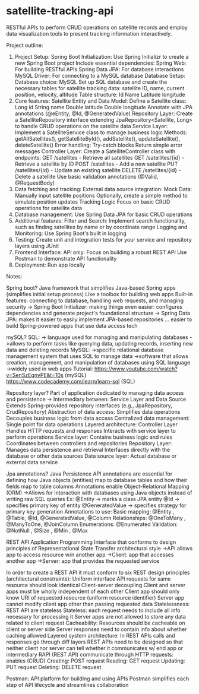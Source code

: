 # satellite-tracking-api
RESTful APIs to perform CRUD operations on satellite records and employ data visualization tools to present tracking information interactively.

Project outline:


1. Project Setup:
Spring Boot Initialization:
Use Spring Initializr to create a new Spring Boot project
Include essential dependencies:
Spring Web: For building RESTful APIs
Spring Data JPA: For database interactions
MySQL Driver: For connecting to a MySQL database
Database Setup:
Database choice: MySQL
Set up SQL database and create the necessary tables for satellite tracking data: satellite ID, name, current position, velocity, altitude
Table structure:
Id
Name
Latitude
longitude
2. Core features:
Satellite Entity and Data Model:
Define a Satellite class:
Long id
String name
Double latitude
Double longitude
Annotate with JPA annotations (@eEntity, @Id, @GeneratedValue)
Repository Layer:
Create a SatelliteRepository interface extending JpaRepository<Satellite, Long> to handle CRUD operations on the satellite data
Service Layer:
Implement a SatelliteService class to manage business logic
Methods: getAllSatellites(), getSatelliteById(), addSatellite(), updateSatellite(), deleteSatellite()
Error handling:
Try-catch blocks
Return simple error messages
Controller Layer:
Create a SatelliteController class with endpoints:
GET /satellites - Retrieve all satellites
GET /satellites/{id} - Retrieve a satellite by ID
POST /satellites - Add a new satellite
PUT /satellites/{id} - Update an existing satellite
DELETE /satellites/{id} - Delete a satellite
Use basic validation annotations (@Valid, @RequestBody)
3. Data fetching and tracking:
External data source integration:
Mock Data:
Manually input satellite positions
Optionally, create a simple method to simulate position updates
Tracking Logic
Focus on basic CRUD operations for satellite data
4. Database management:
Use Spring Data JPA for basic CRUD operations
5. Additional features:
Filter and Search:
Implement search functionality, such as finding satellites by name or by coordinate range
Logging and Monitoring:
Use Spring Boot's built in logging
6. Testing:
Create unit and integration tests for your service and repository layers using JUnit 
7. Frontend Interface:
	API only:
Focus on building a robust REST API
Use Postman to demonstrate API functionality
8. Deployment:
Run app locally


















Notes:


Spring boot?
Java framework that simplifies Java-based Spring apps (simplifies initial setup process)
Like a toolbox for building web apps
Built-in features: connecting to database, handling web requests, and managing security
-> Spring Boot Initializer: making things even easier: configures dependencies and generate project's foundational structure
-> Spring Data JPA: makes it easier to easily implement JPA-based repositories ... easier to build Spring-powered apps that use data access tech


mySQL?
SQL:
-> language used for managing and manipulating databases
->allows to perform tasks like querying data, updating records, inserting new data and deleting records
MySQL:
->specific relational database management system that uses SQL to manage data
->software that allows creation, management, and manipulation of databases using SQL language
->widely used in web apps
Tutorial:
https://www.youtube.com/watch?v=SenSzEgnvPE&t=10s (mySQL)
https://www.codecademy.com/learn/learn-sql (SQL)


Repository layer?
Part of application dedicated to managing data access and persistence
-> Intermediary between: Service Layer and Data Source
Extends Spring-provided repository interfaces (e.g., JpaRepository, CrudRepository)
Abstraction of data access:
Simplifies data operations
Decouples business logic from data access
Centralized data management:
Single point for data operations
Layered architecture:
Controller Layer
Handles HTTP requests and responses
Interacts with service layer to perform operations
Service layer:
Contains business logic and rules
Coordinates between controllers and repositories
Repository Layer:
Manages data persistence and retrieval
Interfaces directly with the database or other data sources
Data source layer:
Actual database or external data service


Jpa annotations?
Java Persistence API annotations are essential for defining how Java objects (entities) map to database tables and how their fields map to table columns
Annotations enable Object-Relational Mapping (ORM)
->Allows for interaction with databases using Java objects instead of writing raw SQL queries
Ex:
@Entity -> marks a class JPA entity
@Id -> specifies primary key of entity
@GeneratedValue -> specifies strategy for primary key generation
Annotations to use:
Basic mapping: @Entity , @Table, @Id, @GeneratedValue, @Column
Relationships: @OneToMany , @ManyToOne, @JoinColumn
Enumerations: @Enumerated
Validation: @NotNull , @Size , @Min , @Max

REST API
Application Programming Interface that conforms to design principles of Representational State Transfer architectural style
->API allows app to access resource w/n another app
->Client: app that accesses another app
->Server: app that provides the requested service

In order to create a REST API it must conform to six REST design principles (architectural constraints):
Uniform interface
API requests for same resource should look identical
Client-server decoupling
Client and server apps must be wholly independent of each other
Client app should only know URI of requested resource (uniform resource identifier)
Server app cannot modify client app other than passing requested data
Statelessness:
REST API are stateless
Stateless: each request needs to include all info necessary for processing it
Server apps are not allowed to store any data related to client request
Cacheability:
Resources should be cacheable on client or server side
Server responses need to contain info about whether caching allowed
Layered system architecture:
In REST APIs calls and responses go through diff layers
REST APIs need to be designed so that neither client nor server can tell whether it communicates w/ end app or intermediary
RAPI (REST API) communicate through HTTP requests: enables (CRUD)
Creating: POST request
Reading: GET request
Updating: PUT request
Deleting: DELETE request


Postman:
API platform for building and using APIs
Postman simplifies each step of API lifecycle and streamlines collaboration
